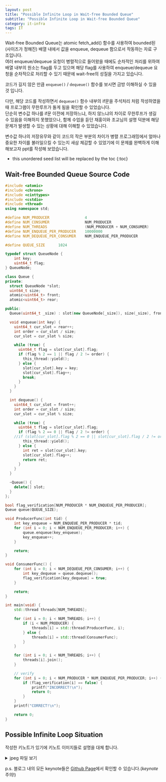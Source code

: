 ```yaml
---
layout: post
title: "Possible Infinite Loop in Wait-free Bounded Queue"
subtitle: "Possible Infinite Loop in Wait-free Bounded Queue"
category: it-infra
tags: IT
---
```


Wait-free Bounded Queue는 atomic fetch_add() 함수를 사용하여 bounded된(사이즈가 정해진) 배열 내에서 값을 enqueue, dequeue 함으로서 작동하는 자료 구조입니다.<br>여러 enqueue/dequeue 요청이 병렬적으로 들어왔을 때에도 순차적인 처리를 위하여 배열 내부의 원소는 flag를 두고 있으며 해당 flag를 사용하여 enqueue/dequeue 요청을 순차적으로 처리할 수 있기 때문에 wait-free의 성질을 가지고 있습니다.

<!--more-->

코드가 길지 않은 만큼 `enqueue()` / `dequeue()` 함수를 보시면 금방 이해하실 수 있을 것 입니다.

다만, 해당 코드를 작성하면서 `dequeue()` 함수 내부의 if문을 주석처리 처럼 작성하였을 때 프로그램이 무한루프가 돌게 됨을 확인할 수 있었습니다.<br>단순히 변수값 하나를 if문 이전에 저장하느냐, 하지 않느냐의 차이로 무한루프가 생길 수 있음을 이해하지 못했었으나, 함께 수업을 듣던 채홍이와 조교님의 설명 덕분에 해당 문제가 발생할 수 있는 상황에 대해 이해할 수 있었습니다.<br>

변수값 하나의 저장유무와 같이 코드의 작은 부분의 차이가 병렬 프로그래밍에서 얼마나 중요한 차이를 불러일으킬 수 있는지 새삼 체감할 수 있었기에 이 문제를 완벽하게 이해해보고자 ppt를 작성해 보았습니다.

* this unordered seed list will be replaced by the toc
{:toc}

## Wait-free Bounded Queue Source Code

```c++
#include <atomic>
#include <chrono>
#include <cinttypes>
#include <cstdio>
#include <thread>
using namespace std;

#define NUM_PRODUCER                4
#define NUM_CONSUMER                NUM_PRODUCER
#define NUM_THREADS                 (NUM_PRODUCER + NUM_CONSUMER)
#define NUM_ENQUEUE_PER_PRODUCER    10000000
#define NUM_DEQUEUE_PER_CONSUMER    NUM_ENQUEUE_PER_PRODUCER

#define QUEUE_SIZE      1024

typedef struct QueueNode {
    int key;
    uint64_t flag;
} QueueNode;

class Queue {
private:
  struct QueueNode *slot;
  uint64_t size;
  atomic<uint64_t> front;
  atomic<uint64_t> rear;

public:
  Queue(uint64_t _size) : slot(new QueueNode[_size]), size(_size), front(0), rear(0) {}

  void enqueue(int key) {
    uint64_t cur_slot = rear++;
    int order = cur_slot / size;
    cur_slot = cur_slot % size;

    while (true) {
      uint64_t flag = slot[cur_slot].flag;
      if (flag % 2 == 1 || flag / 2 != order) {
        this_thread::yield();
      } else {
        slot[cur_slot].key = key;
        slot[cur_slot].flag++;
        break;
      }
    }
  }

  int dequeue() {
    uint64_t cur_slot = front++;
    int order = cur_slot / size;
    cur_slot = cur_slot % size;

    while (true) {
      uint64_t flag = slot[cur_slot].flag;
      if (flag % 2 == 0 || flag / 2 != order) {
    //if (slot[cur_slot].flag % 2 == 0 || slot[cur_slot].flag / 2 != order) {
        this_thread::yield();
      } else {
        int ret = slot[cur_slot].key;
        slot[cur_slot].flag++;
        return ret;
      }
    }
  }

  ~Queue() {
    delete[] slot;
  }
};

bool flag_verification[NUM_PRODUCER * NUM_ENQUEUE_PER_PRODUCER];
Queue queue(QUEUE_SIZE);

void ProducerFunc(int tid) {
    int key_enqueue = NUM_ENQUEUE_PER_PRODUCER * tid;
    for (int i = 0; i < NUM_ENQUEUE_PER_PRODUCER; i++) {
        queue.enqueue(key_enqueue);
        key_enqueue++;
    }

    return;
}

void ConsumerFunc() {
    for (int i = 0; i < NUM_DEQUEUE_PER_CONSUMER; i++) {
        int key_dequeue = queue.dequeue();
        flag_verification[key_dequeue] = true;
    }

    return;
}

int main(void) {
    std::thread threads[NUM_THREADS];

    for (int i = 0; i < NUM_THREADS; i++) {
        if (i < NUM_PRODUCER) {
            threads[i] = std::thread(ProducerFunc, i);
        } else {
            threads[i] = std::thread(ConsumerFunc);
        }
    }

    for (int i = 0; i < NUM_THREADS; i++) {
        threads[i].join();
    }

    // verify
    for (int i = 0; i < NUM_PRODUCER * NUM_ENQUEUE_PER_PRODUCER; i++) {
        if (flag_verification[i] == false) {
            printf("INCORRECT!\n");
            return 0;
        }
    }
    printf("CORRECT!\n");

    return 0;
}

```

## Possible Infinite Loop Situation

작성한 키노트가 있기에 키노트 이미지들로 설명을 대체 합니다.

<script async class="speakerdeck-embed" data-id="7166cbf528644bdc8fb3e52ee9b81ef6" data-ratio="1.33333333333333" src="//speakerdeck.com/assets/embed.js"></script>

<details>
<summary>jpeg 파일 보기</summary>
<div markdown="1">

![note-1](/assets/img/wait-free-queue/001.jpeg)

![note-2](/assets/img/wait-free-queue/002.jpeg)

![note-3](/assets/img/wait-free-queue/003.jpeg)

![note-4](/assets/img/wait-free-queue/004.jpeg)

![note-5](/assets/img/wait-free-queue/005.jpeg)

![note-6](/assets/img/wait-free-queue/006.jpeg)

![note-7](/assets/img/wait-free-queue/007.jpeg)

![note-8](/assets/img/wait-free-queue/008.jpeg)

</div>
</details>

p.s. 블로그 내의 모든 keynote들은 [Github Page]에서 확인할 수 있습니다.(*keynote* 주의!)

[Github Page]: https://github.com/LazyRen/LazyRen.github.io/tree/master/assets/presentation
